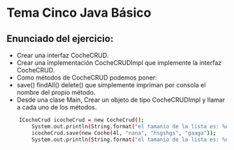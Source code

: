 # Tema Cinco Java Básico

## Enunciado del ejercicio:
- Crear una interfaz CocheCRUD.
- Crear una implementación CocheCRUDImpl que implemente la interfaz CocheCRUD.
- Como métodos de CocheCRUD podemos poner:
- save() findAll() delete() que simplemente impriman por consola el nombre del propio método.
- Desde una clase Main, Crear un objeto de tipo CocheCRUDImpl y llamar a cada uno de los métodos.

```sh
    ICocheCrud icocheCrud = new CocheCrud();
        System.out.println(String.format("el tamanio de la lista es: %d", icocheCrud.findAll().size()));
        icocheCrud.save(new Coche(4l, "nana", "hsgshgs", "gaaga"));
        System.out.println(String.format("el tamanio de la lista es: %d", icocheCrud.findAll().size()));
```